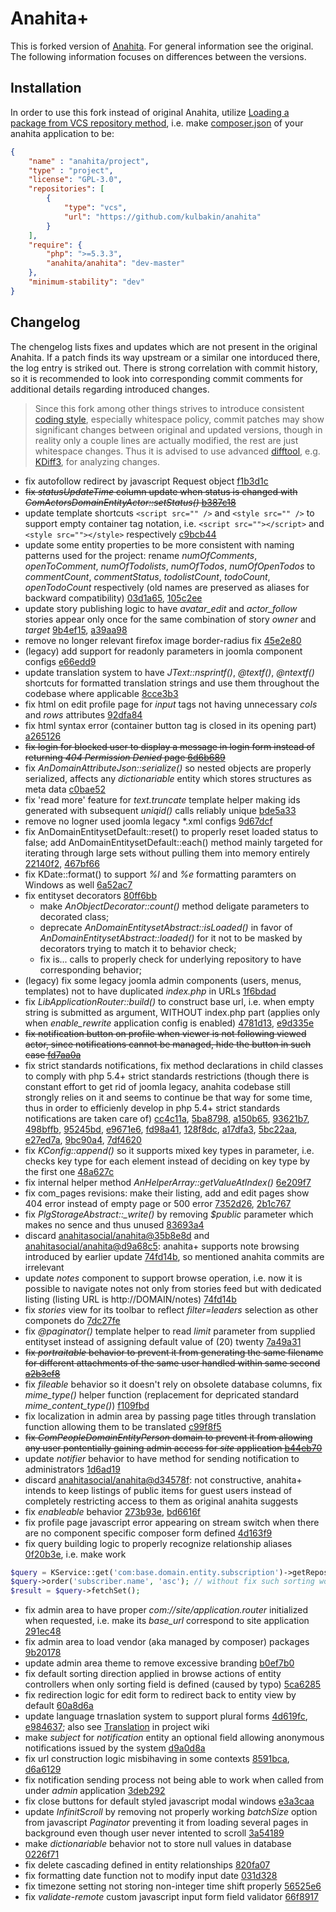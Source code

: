 Anahita+
========

This is forked version of [Anahita](https://github.com/anahitasocial/anahita).
For general information see the original.
The following information focuses on differences between the versions.

## Installation

In order to use this fork instead of original Anahita, utilize
[Loading a package from VCS repository method](http://getcomposer.org/doc/05-repositories.md#vcs),
i.e. make [composer.json](https://github.com/anahitasocial/anahita-standard/blob/master/composer.json)
of your anahita application to be:

```json
{
    "name" : "anahita/project",
    "type" : "project",
    "license": "GPL-3.0",
    "repositories": [
        {
            "type": "vcs",
            "url": "https://github.com/kulbakin/anahita"
        }
    ],
    "require": {
        "php": ">=5.3.3",
        "anahita/anahita": "dev-master"
    },
    "minimum-stability": "dev"
}
```

## Changelog

The chengelog lists fixes and updates which are not present in the original Anahita.
If a patch finds its way upstream or a similar one intorduced there, the log entry is
striked out. There is strong correlation with commit history, so it is recommended
to look into corresponding commit comments for additional details regarding introduced
changes.

> Since this fork among other things strives to introduce consistent
> [coding style](https://github.com/kulbakin/anahita/wiki/Coding-Standard),
> especially whitespace policy, commit patches may show significant changes between
> original and updated versions, though in reality only a couple lines are actually
> modified, the rest are just whitespace changes. Thus it is advised to use advanced
> [difftool](https://www.kernel.org/pub/software/scm/git/docs/git-difftool.html),
> e.g. [KDiff3](http://kdiff3.sourceforge.net/), for analyzing changes.

* fix autofollow redirect by javascript Request object
  [f1b3d1c](https://github.com/kulbakin/anahita/commit/f1b3d1ce35c01146e9ac4c28a6f4401f246b2c19)
* ~~fix *statusUpdateTime* column update when status is changed with
  *ComActorsDomainEntityActor::setStatus()*
  [b387c18](https://github.com/kulbakin/anahita/commit/b387c18596c27b2475035bfd4cb29b70b33a3d16)~~
* update template shortcuts `<script src="" />` and `<style src="" />` to support empty container
  tag notation, i.e. `<script src=""></script>` and `<style src=""></style>` respectively
  [c9bcb44](https://github.com/kulbakin/anahita/commit/c9bcb44a686412928af7fa62dd8e6e1d780e11b6)
* update some entity properties to be more consistent with naming patterns used for the project:
  rename *numOfComments*, *openToComment*, *numOfTodolists*, *numOfTodos*, *numOfOpenTodos* to
  *commentCount*, *commentStatus*, *todolistCount*, *todoCount*, *openTodoCount* respectively
  (old names are preserved as aliases for backward compatibility)
  [03d1a65](https://github.com/kulbakin/anahita/commit/03d1a65142d8d5ba3ee785dd301128caf8cdddbd),
  [105c2ee](https://github.com/kulbakin/anahita/commit/105c2ee869cf0aba7c0a9726fa5e1ffd8e97d669)
* update story publishing logic to have *avatar_edit* and *actor_follow* stories appear only once
  for the same combination of story *owner* and *target*
  [9b4ef15](https://github.com/kulbakin/anahita/commit/9b4ef15b68ec925d08d643af9bbee19bfadf452c),
  [a39aa98](https://github.com/kulbakin/anahita/commit/a39aa987dc4034d620e4af5e3d663f4f09e3c297)
* remove no longer relevant firefox image border-radius fix
  [45e2e80](https://github.com/kulbakin/anahita/commit/45e2e800c674f6c2b7a161390f80f0ffd0b29090)
* (legacy) add support for readonly parameters in joomla component configs
  [e66edd9](https://github.com/kulbakin/anahita/commit/e66edd9ca321b225bd9fbff660747f51c3570beb)
* update translation system to have *JText::nsprintf()*, *@textf()*, *@ntextf()* shortcuts for
  formatted translation strings and use them throughout the codebase where applicable
  [8cce3b3](https://github.com/kulbakin/anahita/commit/8cce3b3bf85a2152a100a7e1dcc7c047250efd16)
* fix html on edit profile page for *input* tags not having unnecessary *cols* and *rows* attributes
  [92dfa84](https://github.com/kulbakin/anahita/commit/92dfa84e5bb74be72250fefffc732f9c1e64ca7d)
* fix html syntax error (container button tag is closed in its opening part)
  [a265126](https://github.com/kulbakin/anahita/commit/a265126c4d41ee155adedec5d1dbda5c05d68f66)
* ~~fix login for blocked user to display a message in login form instead of returning
  *404 Permission Denied* page
  [6d6b689](https://github.com/kulbakin/anahita/commit/6d6b68914cef00f7b542bea440763171799c51a1)~~
* fix *AnDomainAttributeJson::serialize()* so nested objects are properly serialized,
  affects any *dictionariable* entity which stores structures as meta data
  [c0bae52](https://github.com/kulbakin/anahita/commit/c0bae52fc9d26eacbcc0a26583c3129cf745f376)
* fix 'read more' feature for *text.truncate* template helper making ids generated with
  subsequent *uniqid()* calls reliably unique
  [bde5a33](https://github.com/kulbakin/anahita/commit/bde5a33e1a5ff31730133144735f2f2e210b3f61)
* remove no logner used joomla legacy *.xml configs
  [9d67dcf](https://github.com/kulbakin/anahita/commit/9d67dcfae5f5c0216ca388de1b9b5bf512f9ab12)
* fix AnDomainEntitysetDefault::reset() to properly reset loaded status to false;
  add AnDomainEntitysetDefault::each() method mainly targeted for iterating through
  large sets without pulling them into memory entirely
  [22140f2](https://github.com/kulbakin/anahita/commit/22140f20f9548bd541351d9f3f9f9bc20cf9c9d2),
  [467bf66](https://github.com/kulbakin/anahita/commit/467bf66c770ed6183a899d0da9fd9ff396bbd306)
* fix KDate::format() to support *%l* and *%e* formatting paramters on Windows as well
  [6a52ac7](https://github.com/kulbakin/anahita/commit/6a52ac71e223149b5f673fa824435bd2ba369242)
* fix entityset decorators
  [80ff6bb](https://github.com/kulbakin/anahita/commit/80ff6bbd51ac0bf5a3a6ab49b6d6e7042d4e6a98)
  - make *AnObjectDecorator::count()* method deligate parameters to decorated class;
  - deprecate *AnDomainEntitysetAbstract::isLoaded()* in favor of *AnDomainEntitysetAbstract::loaded()*
    for it not to be masked by decorators trying to match it to behavior check;
  - fix is... calls to properly check for underlying repository to have corresponding behavior;
* (legacy) fix some legacy joomla admin components (users, menus, templates) not to have duplicated
  *index.php* in URLs
  [1f6bdad](https://github.com/kulbakin/anahita/commit/1f6bdad89815f2bf5b4592f60140263ba5a0b93a)
* fix *LibApplicationRouter::build()* to construct base url, i.e. when empty string is submitted
  as argument, WITHOUT index.php part (applies only when *enable_rewrite* application config is
  enabled)
  [4781d13](https://github.com/kulbakin/anahita/commit/4781d135304f2cf8ba132a7dfdb51cef3bed9a68),
  [e9d335e](https://github.com/kulbakin/anahita/commit/e9d335e4e20f247d048697f10ae49696e074c687)
* ~~fix notification button on profile when viewer is not following viewed actor, since notifications
  cannot be managed, hide the button in such case
  [fd7aa0a](https://github.com/kulbakin/anahita/commit/fd7aa0ab8deb6588187f02c0fd9b0a36fba263de)~~
* fix strict standards notifications, fix method declarations
  in child classes to comply with php 5.4+ strict standards restrictions (though there is constant
  effort to get rid of joomla legacy, anahita codebase still strongly relies on it and seems to
  continue be that way for some time, thus in order to efficienly develop in php 5.4+ strict
  standards notifications are taken care of)
  [cc4c11a](https://github.com/kulbakin/anahita/commit/cc4c11a0fe647b84c390db03668a5ea4dd42c23a),
  [5ba8798](https://github.com/kulbakin/anahita/commit/5ba8798d19a90a3c1235e9bf81b8a17b8b3ee0d7),
  [a150b65](https://github.com/kulbakin/anahita/commit/a150b659bbfdb0f53bb2b96b832cf6884145dabc),
  [93621b7](https://github.com/kulbakin/anahita/commit/93621b70d5eb59eb82ce86ec6bdb9e48edf5634b),
  [498bffb](https://github.com/kulbakin/anahita/commit/498bffb067a3fa7d46927bae78d2da8e4b3fd0f2),
  [95245bd](https://github.com/kulbakin/anahita/commit/95245bdd78e04ff15df28c29112990382e4521f2),
  [e9671e6](https://github.com/kulbakin/anahita/commit/e9671e6a7e2aaf679631aa61b1f990e01f73f6d9),
  [fd98a41](https://github.com/kulbakin/anahita/commit/fd98a4104040b16859796ea6e0d805b11218845c),
  [128f8dc](https://github.com/kulbakin/anahita/commit/128f8dc66eea14d1f5e8210e1acfc499c5e6e52f),
  [a17dfa3](https://github.com/kulbakin/anahita/commit/a17dfa34c42910cddb9db43909af9962cdbbe394),
  [5bc22aa](https://github.com/kulbakin/anahita/commit/5bc22aa424eb3542aae3a57bc934627a1d97ad74),
  [e27ed7a](https://github.com/kulbakin/anahita/commit/e27ed7a34045e7f630c0b4045eafb80d35b01fad),
  [9bc90a4](https://github.com/kulbakin/anahita/commit/9bc90a472dff3c57e2805cbbf29974bc433f3967),
  [7df4620](https://github.com/kulbakin/anahita/commit/7df46208b3270716a110b3b8fac278c90ed2dd6d)
* fix *KConfig::append()* so it supports mixed key types in parameter, i.e. checks key type for 
  each element instead of deciding on key type by the first one
  [48a627c](https://github.com/kulbakin/anahita/commit/48a627c5e570429b65fea0da7d1cc454fb838537)
* fix internal helper method *AnHelperArray::getValueAtIndex()*
  [6e209f7](https://github.com/kulbakin/anahita/commit/6e209f780872af6c321e9ee7a6a3764d297b590e)
* fix com_pages revisions: make their listing, add and edit pages show 404 error instead of empty
  page or 500 error
  [7352d26](https://github.com/kulbakin/anahita/commit/7352d26311775f7203673f0200844cc03b38a1ac),
  [2b1c767](https://github.com/kulbakin/anahita/commit/2b1c767cfb599454981ac12ccf61c9cb53e06d88)
* fix *PlgStorageAbstract::_write()* by removing *$public* parameter which makes no sence
  and thus unused
  [83693a4](https://github.com/kulbakin/anahita/commit/83693a49317215f39a2593de619f71824869cc39)
* discard [anahitasocial/anahita@35b8e8d](https://github.com/anahitasocial/anahita/commits/35b8e8d10e68b483ea18cc67e70543a2ed98feee)
  and [anahitasocial/anahita@d9a68c5](https://github.com/anahitasocial/anahita/commits/d9a68c5c20b5961c7f996391f3ab423f1a8c4661):
  anahita+ supports note browsing introduced by earlier update
  [74fd14b](https://github.com/kulbakin/anahita/commit/74fd14b2f9c5221caaf3df913f0a4de6ea7055da),
  so mentioned anahita commits are irrelevant
* update *notes* component to support browse operation, i.e. now it is possible to navigate notes
  not only from stories feed but with dedicated listing (listing URL is http://DOMAIN/notes)
  [74fd14b](https://github.com/kulbakin/anahita/commit/74fd14b2f9c5221caaf3df913f0a4de6ea7055da)
* fix *stories* view for its toolbar to reflect *filter=leaders* selection as other componets do
  [7dc27fe](https://github.com/kulbakin/anahita/commit/7dc27fe9ce49a0fd5bb8e733da216f27569af8ca)
* fix *@paginator()* template helper to read *limit* parameter from supplied entityset instead
  of assigning default value of (20) twenty
  [7a49a31](https://github.com/kulbakin/anahita/commit/7a49a315c7822c9744e7e499ff943f630c25626d)
* ~~fix *portraitable* behavior to prevent it from generating the same filename for
  different attachments of the same user handled within same second
  [a2b3ef8](https://github.com/kulbakin/anahita/commit/a2b3ef8d56119de88fd14eac71b7d183104d1c22)~~
* fix *fileable* behavior so it doesn't rely on obsolete database columns,
  fix *mime_type()* helper function (replacement for depricated standard *mime_content_type()*)
  [f109fbd](https://github.com/kulbakin/anahita/commit/f109fbd2614a560691784de1bd3891ed441b5880)
* fix localization in admin area by passing page titles through translation function allowing them
  to be translated
  [c99f8f5](https://github.com/kulbakin/anahita/commit/c99f8f59fc88aad0b58ead888d68b480de6ad8f3)
* ~~fix *ComPeopleDomainEntityPerson* domain to prevent it from allowing any user pontentially
  gaining admin access for *site* application
  [b44eb70](https://github.com/kulbakin/anahita/commit/b44eb709f058777d1cd987e157e96456f7a18631)~~
* update *notifier* behavior to have method for sending notification to administrators
  [1d6ad19](https://github.com/kulbakin/anahita/commit/1d6ad19e722d19d2c7c6527b696809644960b65e)
* discard [anahitasocial/anahita@d34578f](https://github.com/anahitasocial/anahita/commit/d34578f91b3f2e44d4e2a43d22d8aa5a772d0f07):
  not constructive, anahita+ intends to keep listings of public items for guest users instead
  of completely restricting access to them as original anahita suggests
* fix *enableable* behavior
  [273b93e](https://github.com/kulbakin/anahita/commit/273b93e0ffa92a20ed8345cad0eff032093775bd),
  [bd6616f](https://github.com/kulbakin/anahita/commit/bd6616f5d4d26e7f1c3dacc9a652263d1456d407)
* fix profile page javascript error appearing on stream switch when there are no component specific
  composer form defined
  [4d163f9](https://github.com/kulbakin/anahita/commit/4d163f96af4f845ef55a994cede279d6ef36346a)
* fix query building logic to properly recognize relationship aliases
  [0f20b3e](https://github.com/kulbakin/anahita/commit/0f20b3e05bb118f71984f37f6d278206229040d1),
  i.e. make work

```php
$query = KService::get('com:base.domain.entity.subscription')->getRepository()->getQuery();
$query->order('subscriber.name', 'asc'); // without fix such sorting would not be possible due to relationship alias not being recognized
$result = $query->fetchSet();
```

* fix admin area to have proper *com://site/application.router* initialized when requested, i.e.
  make its *base_url* correspond to site application
  [291ec48](https://github.com/kulbakin/anahita/commit/291ec48f945d97b840d135d1029a7e26858bb94b)
* fix admin area to load vendor (aka managed by composer) packages
  [9b20178](https://github.com/kulbakin/anahita/commit/9b201780e23c5bde5964bbdf5a6533c14948e0d5)
* update admin area theme to remove excessive branding
  [b0ef7b0](https://github.com/kulbakin/anahita/commit/b0ef7b0e41a9368372c90887375e7f15987a5a9f)
* fix default sorting direction applied in browse actions of entity controllers when only sorting
  field is defined (caused by typo)
  [5ca6285](https://github.com/kulbakin/anahita/commit/5ca6285732e8bc2c65f79d630a73cb1c84b593f5)
* fix redirection logic for edit form to redirect back to entity view by default
  [60a8d6a](https://github.com/kulbakin/anahita/commit/60a8d6a287582957df7dd188d95e9fe6f2946043)
* update language trnaslation system to support plural forms
  [4d619fc](https://github.com/kulbakin/anahita/commit/4d619fcc3e2947984d7b0c43e1afccde32ddf729),
  [e984637](https://github.com/kulbakin/anahita/commit/e9846374be2a9328e3ccb9512d6ddbddae364324);
  also see [Translation](https://github.com/kulbakin/anahita/wiki/Translation) in project wiki
* make *subject* for *notification* entity an optional field allowing anonymous notifications
  issued by the system
  [d9a0d8a](https://github.com/kulbakin/anahita/commit/d9a0d8ab4359a473bb6f6157f7c13b86ff575b67)
* fix url construction logic misbihaving in some contexts
  [8591bca](https://github.com/kulbakin/anahita/commit/8591bca7f2546bbd22bcecff4a79d7a94d16d5f1),
  [d6a6129](https://github.com/kulbakin/anahita/commit/d6a61290ba3fb0974bc2bc342a254ad1005c8dc6)
* fix notification sending process not being able to work when called from under *admin* application
  [3deb292](https://github.com/kulbakin/anahita/commit/3deb2922c7497fb3be3a2f9de2d9d616acda3d4e)
* fix close buttons for default styled javascript modal windows
  [e3a3caa](https://github.com/kulbakin/anahita/commit/e3a3caacf9eb1d1a7632b3f2b861daaa2c6574e8)
* update *InfinitScroll* by removing not properly working *batchSize* option from javascript
  *Paginator* preventing it from loading several pages in background even though user never intented to scroll
  [3a54189](https://github.com/kulbakin/anahita/commit/3a541896da198f590448f604623b836f63b05632)
* make *dictionariable* behavior not to store null values in database
  [0226f71](https://github.com/kulbakin/anahita/commit/0226f715c919ed078214b220285682aaed502e66)
* fix delete cascading defined in entity relationships
  [820fa07](https://github.com/kulbakin/anahita/commit/820fa07278bc40937ff1bdc084c889753af69608)
* fix formatting date function not to modify input date
  [031d328](https://github.com/kulbakin/anahita/commit/031d328713f8b7599422f470c64c3f88beb682c4)
* fix timezone setting not storing non-integer time shift properly
  [56525e6](https://github.com/kulbakin/anahita/commit/56525e66213b6942b6231c985255cf66250b4c7e)
* fix *validate-remote* custom javascript input form field validator
  [66f8917](https://github.com/kulbakin/anahita/commit/66f8917e889b6129c4efba3f090a17ffdabdb946)

